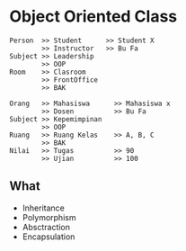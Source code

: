 # Object Oriented Class

```
Person  >> Student      >> Student X
        >> Instructor   >> Bu Fa
Subject >> Leadership
        >> OOP
Room    >> Clasroom
        >> FrontOffice
        >> BAK

Orang   >> Mahasiswa      >> Mahasiswa x
        >> Dosen          >> Bu Fa
Subject >> Kepemimpinan
        >> OOP
Ruang   >> Ruang Kelas    >> A, B, C
        >> BAK
Nilai   >> Tugas          >> 90
        >> Ujian          >> 100
```

## What

- Inheritance
- Polymorphism
- Absctraction
- Encapsulation

